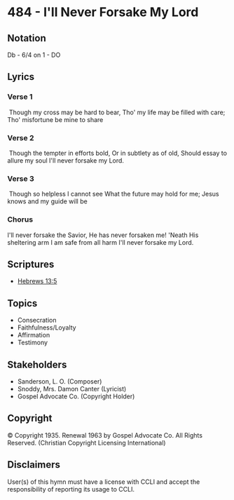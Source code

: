 # 484 - I'll Never Forsake My Lord

## Notation

Db - 6/4 on 1 - DO

## Lyrics

### Verse 1

 Though my cross may be hard to bear, Tho' my life may be filled with care; Tho' misfortune be mine to share

### Verse 2

 Though the tempter in efforts bold, Or in subtlety as of old, Should essay to allure my soul I'll never forsake my Lord.

### Verse 3

 Though so helpless I cannot see What the future may hold for me; Jesus knows and my guide will be

### Chorus

I'll never forsake the Savior, He has never forsaken me! 'Neath His sheltering arm I am safe from all harm I'll never forsake my Lord. 


## Scriptures

- [Hebrews 13:5](https://www.biblegateway.com/passage/?search=Hebrews%2013%3A5)

## Topics

- Consecration
- Faithfulness/Loyalty
- Affirmation
- Testimony

## Stakeholders

- Sanderson, L. O. (Composer)
- Snoddy, Mrs. Damon Canter (Lyricist)
- Gospel Advocate Co. (Copyright Holder)

## Copyright

© Copyright 1935. Renewal 1963 by Gospel Advocate Co. All Rights Reserved.
(Christian Copyright Licensing International)

## Disclaimers

User(s) of this hymn must have a license with CCLI and accept the responsibility of reporting its usage to CCLI.

